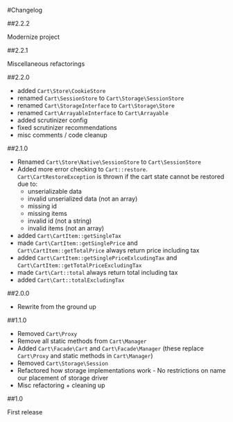 #Changelog

##2.2.2

Modernize project

##2.2.1

Miscellaneous refactorings

##2.2.0

- added `Cart\Store\CookieStore`
- renamed `Cart\SessionStore` to `Cart\Storage\SessionStore`
- renamed `Cart\StorageInterface` to `Cart\Storage\Store`
- renamed `Cart\ArrayableInterface` to `Cart\Arrayable`
- added scrutinizer config
- fixed scrutinizer recommendations
- misc comments / code cleanup

##2.1.0

- Renamed `Cart\Store\Native\SessionStore` to `Cart\SessionStore`
- Added more error checking to `Cart::restore`. `Cart\CartRestoreException` is thrown if the cart state cannot be restored due to:
    - unserializable data
    - invalid unserialized data (not an array)
    - missing id
    - missing items
    - invalid id (not a string)
    - invalid items (not an array)
- added `Cart\CartItem::getSingleTax`
- made `Cart\CartItem::getSinglePrice` and `Cart\CartItem::getTotalPrice` always return price including tax
- added `Cart\CartItem::getSinglePriceExlcudingTax` and `Cart\CartItem::getTotalPriceExcludingTax`
- made `Cart\Cart::total` always return total including tax
- added `Cart\Cart::totalExcludingTax`

##2.0.0

- Rewrite from the ground up

##1.1.0

- Removed `Cart\Proxy`
- Remove all static methods from `Cart\Manager`
- Added `Cart\Facade\Cart` and `Cart\Facade\Manager` (these replace `Cart\Proxy` and static methods in `Cart\Manager`)
- Removed `Cart\Storage\Session`
- Refactored how storage implementations work - No restrictions on name our placement of storage driver
- Misc refactoring + cleaning up

##1.0

First release
